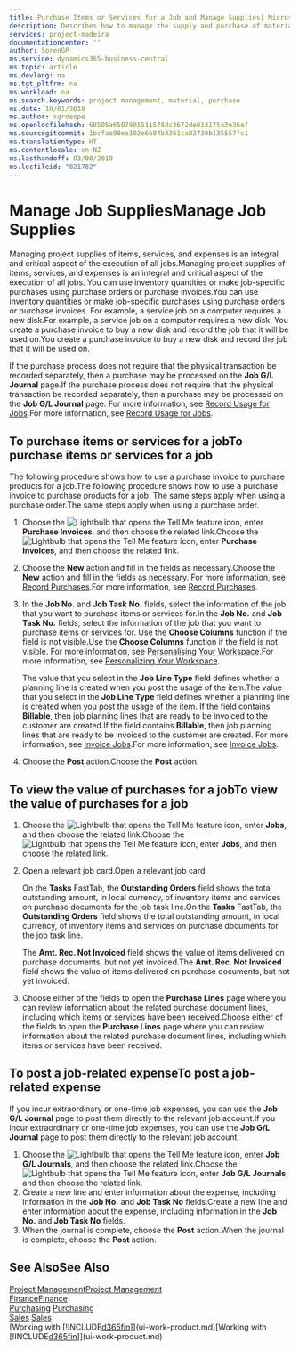 ```yaml
---
title: Purchase Items or Services for a Job and Manage Supplies| Microsoft Docs
description: Describes how to manage the supply and purchase of material and services to jobs.
services: project-madeira
documentationcenter: ''
author: SorenGP
ms.service: dynamics365-business-central
ms.topic: article
ms.devlang: na
ms.tgt_pltfrm: na
ms.workload: na
ms.search.keywords: project management, material, purchase
ms.date: 10/01/2018
ms.author: sgroespe
ms.openlocfilehash: 68505a6507901511578dc3672de013175a3e36ef
ms.sourcegitcommit: 1bcfaa99ea302e6b84b8361ca02730b135557fc1
ms.translationtype: HT
ms.contentlocale: en-NZ
ms.lasthandoff: 03/08/2019
ms.locfileid: "821782"
---
```

# <a name="manage-job-supplies"></a><span data-ttu-id="a543c-103">Manage Job Supplies</span><span class="sxs-lookup"><span data-stu-id="a543c-103">Manage Job Supplies</span></span>
<span data-ttu-id="a543c-104">Managing project supplies of items, services, and expenses is an integral and critical aspect of the execution of all jobs.</span><span class="sxs-lookup"><span data-stu-id="a543c-104">Managing project supplies of items, services, and expenses is an integral and critical aspect of the execution of all jobs.</span></span> <span data-ttu-id="a543c-105">You can use inventory quantities or make job-specific purchases using purchase orders or purchase invoices.</span><span class="sxs-lookup"><span data-stu-id="a543c-105">You can use inventory quantities or make job-specific purchases using purchase orders or purchase invoices.</span></span> <span data-ttu-id="a543c-106">For example, a service job on a computer requires a new disk.</span><span class="sxs-lookup"><span data-stu-id="a543c-106">For example, a service job on a computer requires a new disk.</span></span> <span data-ttu-id="a543c-107">You create a purchase invoice to buy a new disk and record the job that it will be used on.</span><span class="sxs-lookup"><span data-stu-id="a543c-107">You create a purchase invoice to buy a new disk and record the job that it will be used on.</span></span>

<span data-ttu-id="a543c-108">If the purchase process does not require that the physical transaction be recorded separately, then a purchase may be processed on the **Job G/L Journal** page.</span><span class="sxs-lookup"><span data-stu-id="a543c-108">If the purchase process does not require that the physical transaction be recorded separately, then a purchase may be processed on the **Job G/L Journal** page.</span></span> <span data-ttu-id="a543c-109">For more information, see [Record Usage for Jobs](projects-how-record-job-usage.md).</span><span class="sxs-lookup"><span data-stu-id="a543c-109">For more information, see [Record Usage for Jobs](projects-how-record-job-usage.md).</span></span>

## <a name="to-purchase-items-or-services-for-a-job"></a><span data-ttu-id="a543c-110">To purchase items or services for a job</span><span class="sxs-lookup"><span data-stu-id="a543c-110">To purchase items or services for a job</span></span>
<span data-ttu-id="a543c-111">The following procedure shows how to use a purchase invoice to purchase products for a job.</span><span class="sxs-lookup"><span data-stu-id="a543c-111">The following procedure shows how to use a purchase invoice to purchase products for a job.</span></span> <span data-ttu-id="a543c-112">The same steps apply when using a purchase order.</span><span class="sxs-lookup"><span data-stu-id="a543c-112">The same steps apply when using a purchase order.</span></span>  

1. <span data-ttu-id="a543c-113">Choose the ![Lightbulb that opens the Tell Me feature](media/ui-search/search_small.png "Tell me what you want to do") icon, enter **Purchase Invoices**, and then choose the related link.</span><span class="sxs-lookup"><span data-stu-id="a543c-113">Choose the ![Lightbulb that opens the Tell Me feature](media/ui-search/search_small.png "Tell me what you want to do") icon, enter **Purchase Invoices**, and then choose the related link.</span></span>  
2. <span data-ttu-id="a543c-114">Choose the **New** action and fill in the fields as necessary.</span><span class="sxs-lookup"><span data-stu-id="a543c-114">Choose the **New** action and fill in the fields as necessary.</span></span> <span data-ttu-id="a543c-115">For more information, see [Record Purchases](purchasing-how-record-purchases.md).</span><span class="sxs-lookup"><span data-stu-id="a543c-115">For more information, see [Record Purchases](purchasing-how-record-purchases.md).</span></span>
3. <span data-ttu-id="a543c-116">In the **Job No.** and **Job Task No.** fields, select the information of the job that you want to purchase items or services for.</span><span class="sxs-lookup"><span data-stu-id="a543c-116">In the **Job No.** and **Job Task No.** fields, select the information of the job that you want to purchase items or services for.</span></span> <span data-ttu-id="a543c-117">Use the **Choose Columns** function if the field is not visible.</span><span class="sxs-lookup"><span data-stu-id="a543c-117">Use the **Choose Columns** function if the field is not visible.</span></span> <span data-ttu-id="a543c-118">For more information, see [Personalising Your Workspace](ui-personalization-user.md).</span><span class="sxs-lookup"><span data-stu-id="a543c-118">For more information, see [Personalizing Your Workspace](ui-personalization-user.md).</span></span>

    <span data-ttu-id="a543c-119">The value that you select in the **Job Line Type** field defines whether a planning line is created when you post the usage of the item.</span><span class="sxs-lookup"><span data-stu-id="a543c-119">The value that you select in the **Job Line Type** field defines whether a planning line is created when you post the usage of the item.</span></span> <span data-ttu-id="a543c-120">If the field contains **Billable**, then job planning lines that are ready to be invoiced to the customer are created.</span><span class="sxs-lookup"><span data-stu-id="a543c-120">If the field contains **Billable**, then job planning lines that are ready to be invoiced to the customer are created.</span></span> <span data-ttu-id="a543c-121">For more information, see [Invoice Jobs](projects-how-invoice-jobs.md).</span><span class="sxs-lookup"><span data-stu-id="a543c-121">For more information, see [Invoice Jobs](projects-how-invoice-jobs.md).</span></span>
4. <span data-ttu-id="a543c-122">Choose the **Post** action.</span><span class="sxs-lookup"><span data-stu-id="a543c-122">Choose the **Post** action.</span></span>

## <a name="to-view-the-value-of-purchases-for-a-job"></a><span data-ttu-id="a543c-123">To view the value of purchases for a job</span><span class="sxs-lookup"><span data-stu-id="a543c-123">To view the value of purchases for a job</span></span>
1. <span data-ttu-id="a543c-124">Choose the ![Lightbulb that opens the Tell Me feature](media/ui-search/search_small.png "Tell me what you want to do") icon, enter **Jobs**, and then choose the related link.</span><span class="sxs-lookup"><span data-stu-id="a543c-124">Choose the ![Lightbulb that opens the Tell Me feature](media/ui-search/search_small.png "Tell me what you want to do") icon, enter **Jobs**, and then choose the related link.</span></span>
2. <span data-ttu-id="a543c-125">Open a relevant job card.</span><span class="sxs-lookup"><span data-stu-id="a543c-125">Open a relevant job card.</span></span>

    <span data-ttu-id="a543c-126">On the **Tasks** FastTab, the **Outstanding Orders** field shows the total outstanding amount, in local currency, of inventory items and services on purchase documents for the job task line.</span><span class="sxs-lookup"><span data-stu-id="a543c-126">On the **Tasks** FastTab, the **Outstanding Orders** field shows the total outstanding amount, in local currency, of inventory items and services on purchase documents for the job task line.</span></span>  

    <span data-ttu-id="a543c-127">The **Amt. Rec. Not Invoiced** field shows the value of items delivered on purchase documents, but not yet invoiced.</span><span class="sxs-lookup"><span data-stu-id="a543c-127">The **Amt. Rec. Not Invoiced** field shows the value of items delivered on purchase documents, but not yet invoiced.</span></span>  
3. <span data-ttu-id="a543c-128">Choose either of the fields to open the **Purchase Lines** page where you can review information about the related purchase document lines, including which items or services have been received.</span><span class="sxs-lookup"><span data-stu-id="a543c-128">Choose either of the fields to open the **Purchase Lines** page where you can review information about the related purchase document lines, including which items or services have been received.</span></span>

## <a name="to-post-a-job-related-expense"></a><span data-ttu-id="a543c-129">To post a job-related expense</span><span class="sxs-lookup"><span data-stu-id="a543c-129">To post a job-related expense</span></span>
<span data-ttu-id="a543c-130">If you incur extraordinary or one-time job expenses, you can use the **Job G/L Journal** page to post them directly to the relevant job account.</span><span class="sxs-lookup"><span data-stu-id="a543c-130">If you incur extraordinary or one-time job expenses, you can use the **Job G/L Journal** page to post them directly to the relevant job account.</span></span>

1. <span data-ttu-id="a543c-131">Choose the ![Lightbulb that opens the Tell Me feature](media/ui-search/search_small.png "Tell me what you want to do") icon, enter **Job G/L Journals**, and then choose the related link.</span><span class="sxs-lookup"><span data-stu-id="a543c-131">Choose the ![Lightbulb that opens the Tell Me feature](media/ui-search/search_small.png "Tell me what you want to do") icon, enter **Job G/L Journals**, and then choose the related link.</span></span>  
2. <span data-ttu-id="a543c-132">Create a new line and enter information about the expense, including information in the **Job No.** and **Job Task No** fields.</span><span class="sxs-lookup"><span data-stu-id="a543c-132">Create a new line and enter information about the expense, including information in the **Job No.** and **Job Task No** fields.</span></span>  
3. <span data-ttu-id="a543c-133">When the journal is complete, choose the **Post** action.</span><span class="sxs-lookup"><span data-stu-id="a543c-133">When the journal is complete, choose the **Post** action.</span></span>

## <a name="see-also"></a><span data-ttu-id="a543c-134">See Also</span><span class="sxs-lookup"><span data-stu-id="a543c-134">See Also</span></span>
[<span data-ttu-id="a543c-135">Project Management</span><span class="sxs-lookup"><span data-stu-id="a543c-135">Project Management</span></span>](projects-manage-projects.md)  
[<span data-ttu-id="a543c-136">Finance</span><span class="sxs-lookup"><span data-stu-id="a543c-136">Finance</span></span>](finance.md)  
<span data-ttu-id="a543c-137">[Purchasing](purchasing-manage-purchasing.md)       </span><span class="sxs-lookup"><span data-stu-id="a543c-137">[Purchasing](purchasing-manage-purchasing.md)       </span></span>  
<span data-ttu-id="a543c-138">[Sales](sales-manage-sales.md)    </span><span class="sxs-lookup"><span data-stu-id="a543c-138">[Sales](sales-manage-sales.md)    </span></span>  
<span data-ttu-id="a543c-139">[Working with [!INCLUDE[d365fin](includes/d365fin_md.md)]](ui-work-product.md)</span><span class="sxs-lookup"><span data-stu-id="a543c-139">[Working with [!INCLUDE[d365fin](includes/d365fin_md.md)]](ui-work-product.md)</span></span>  
